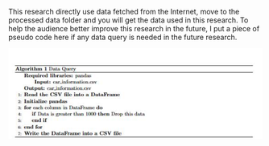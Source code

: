 This research directly use data fetched from the Internet, move to the processed data folder and you will get the data used in this research.
To help the audience better improve this research in the future, I put a piece of pseudo code here if any data query is needed in the future research.

<img src="2580085cfd347d5dc13fcd921fba24a.jpg" alt="Abstract Word Cloud">



